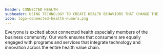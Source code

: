 ```yaml
---
header: CONNECTED HEALTH
subheader: USING TECHNOLOGY TO CREATE HEALTH BEHAVIORS THAT CHANGE THE LIVES OF THE CHRONICALLY ILL
icon: logo-connected-health-numera.png
---
```

Everyone is excited about connected health especially members of the business community. Our work ensures that consumers are equally engaged with programs and services that integrate technology and innovation across the entire health value chain.
